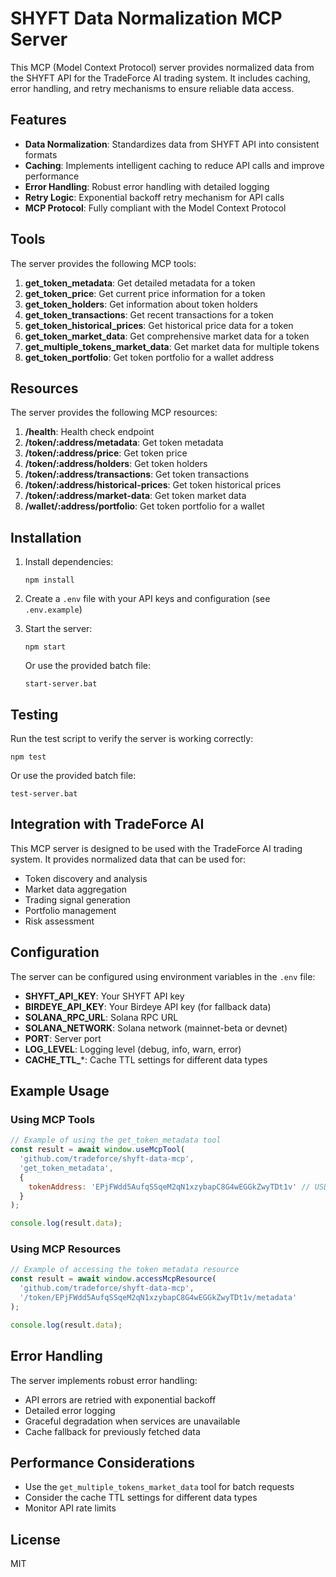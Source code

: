 # SHYFT Data Normalization MCP Server

This MCP (Model Context Protocol) server provides normalized data from the SHYFT API for the TradeForce AI trading system. It includes caching, error handling, and retry mechanisms to ensure reliable data access.

## Features

- **Data Normalization**: Standardizes data from SHYFT API into consistent formats
- **Caching**: Implements intelligent caching to reduce API calls and improve performance
- **Error Handling**: Robust error handling with detailed logging
- **Retry Logic**: Exponential backoff retry mechanism for API calls
- **MCP Protocol**: Fully compliant with the Model Context Protocol

## Tools

The server provides the following MCP tools:

1. **get_token_metadata**: Get detailed metadata for a token
2. **get_token_price**: Get current price information for a token
3. **get_token_holders**: Get information about token holders
4. **get_token_transactions**: Get recent transactions for a token
5. **get_token_historical_prices**: Get historical price data for a token
6. **get_token_market_data**: Get comprehensive market data for a token
7. **get_multiple_tokens_market_data**: Get market data for multiple tokens
8. **get_token_portfolio**: Get token portfolio for a wallet address

## Resources

The server provides the following MCP resources:

1. **/health**: Health check endpoint
2. **/token/:address/metadata**: Get token metadata
3. **/token/:address/price**: Get token price
4. **/token/:address/holders**: Get token holders
5. **/token/:address/transactions**: Get token transactions
6. **/token/:address/historical-prices**: Get token historical prices
7. **/token/:address/market-data**: Get token market data
8. **/wallet/:address/portfolio**: Get token portfolio for a wallet

## Installation

1. Install dependencies:
   ```
   npm install
   ```

2. Create a `.env` file with your API keys and configuration (see `.env.example`)

3. Start the server:
   ```
   npm start
   ```
   
   Or use the provided batch file:
   ```
   start-server.bat
   ```

## Testing

Run the test script to verify the server is working correctly:

```
npm test
```

Or use the provided batch file:
```
test-server.bat
```

## Integration with TradeForce AI

This MCP server is designed to be used with the TradeForce AI trading system. It provides normalized data that can be used for:

- Token discovery and analysis
- Market data aggregation
- Trading signal generation
- Portfolio management
- Risk assessment

## Configuration

The server can be configured using environment variables in the `.env` file:

- **SHYFT_API_KEY**: Your SHYFT API key
- **BIRDEYE_API_KEY**: Your Birdeye API key (for fallback data)
- **SOLANA_RPC_URL**: Solana RPC URL
- **SOLANA_NETWORK**: Solana network (mainnet-beta or devnet)
- **PORT**: Server port
- **LOG_LEVEL**: Logging level (debug, info, warn, error)
- **CACHE_TTL_***: Cache TTL settings for different data types

## Example Usage

### Using MCP Tools

```javascript
// Example of using the get_token_metadata tool
const result = await window.useMcpTool(
  'github.com/tradeforce/shyft-data-mcp',
  'get_token_metadata',
  {
    tokenAddress: 'EPjFWdd5AufqSSqeM2qN1xzybapC8G4wEGGkZwyTDt1v' // USDC
  }
);

console.log(result.data);
```

### Using MCP Resources

```javascript
// Example of accessing the token metadata resource
const result = await window.accessMcpResource(
  'github.com/tradeforce/shyft-data-mcp',
  '/token/EPjFWdd5AufqSSqeM2qN1xzybapC8G4wEGGkZwyTDt1v/metadata'
);

console.log(result.data);
```

## Error Handling

The server implements robust error handling:

- API errors are retried with exponential backoff
- Detailed error logging
- Graceful degradation when services are unavailable
- Cache fallback for previously fetched data

## Performance Considerations

- Use the `get_multiple_tokens_market_data` tool for batch requests
- Consider the cache TTL settings for different data types
- Monitor API rate limits

## License

MIT
